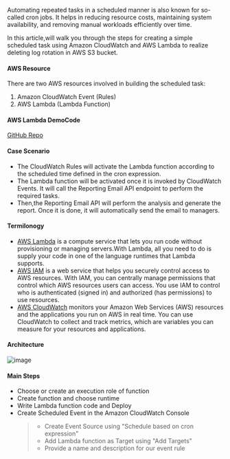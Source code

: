 Automating repeated tasks in a scheduled manner is also known for so-called cron jobs. It helps in reducing resource costs, maintaining system availability, and removing manual workloads efficiently over time.

In this article,will walk you through the steps for creating a simple scheduled task using Amazon CloudWatch and AWS Lambda to realize deleting log rotation in AWS S3 bucket.


#### AWS Resource

There are two AWS resources involved in building the scheduled task:

1. Amazon CloudWatch Event (Rules)
2. AWS Lambda (Lambda Function)

#### AWS Lambda DemoCode
[GitHub Repo](https://github.com/mingyu110/Best-Practice/tree/function_compute/logrotation)

#### Case Scenario

- The CloudWatch Rules will activate the Lambda function according to the scheduled time defined in the cron expression.
- The Lambda function will be activated once it is invoked by CloudWatch Events. It will call the Reporting Email API endpoint to perform the required tasks.
- Then,the Reporting Email API will perform the analysis and generate the report. Once it is done, it will automatically send the email to managers.

#### Termilonogy
- [AWS Lambda](https://docs.aws.amazon.com/lambda/latest/dg/welcome.html) is a compute service that lets you run code without provisioning or managing servers.With Lambda, all you need to do is supply your code in one of the language runtimes that Lambda supports.
- [AWS IAM](https://docs.aws.amazon.com/IAM/latest/UserGuide/introduction.html) is a web service that helps you securely control access to AWS resources. With IAM, you can centrally manage permissions that control which AWS resources users can access. You use IAM to control who is authenticated (signed in) and authorized (has permissions) to use resources.
- [AWS CloudWatch](https://docs.aws.amazon.com/AmazonCloudWatch/latest/monitoring/WhatIsCloudWatch.html) monitors your Amazon Web Services (AWS) resources and the applications you run on AWS in real time. You can use CloudWatch to collect and track metrics, which are variables you can measure for your resources and applications.

#### Architecture
   ![image](https://github.com/mingyu110/Best-Practice/assets/48540798/c3d91aea-9c66-4b5c-a11e-950c41329fc3)

#### Main Steps
- Choose or create an execution role of function
- Create function and choose runtime
- Write Lambda function code and Deploy
- Create Scheduled Event in the Amazon CloudWatch Console
  >- Create Event Source using "Schedule based on cron expression"
  >- Add Lambda function as Target using "Add Targets"
  >- Provide a name and description for our event rule
